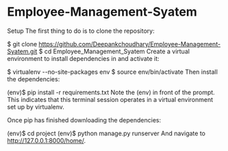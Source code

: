 # Employee-Management-Syatem

Setup
The first thing to do is to clone the repository:

$ git clone https://github.com/Deepankchoudhary/Employee-Management-Syatem.git
$ cd Employee_Management_Syatem
Create a virtual environment to install dependencies in and activate it:

$ virtualenv --no-site-packages env
$ source env/bin/activate
Then install the dependencies:

(env)$ pip install -r requirements.txt
Note the (env) in front of the prompt. This indicates that this terminal session operates in a virtual environment set up by virtualenv.

Once pip has finished downloading the dependencies:

(env)$ cd project
(env)$ python manage.py runserver
And navigate to http://127.0.0.1:8000/home/.

